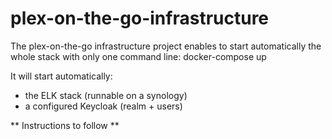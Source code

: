 # plex-on-the-go-infrastructure

The plex-on-the-go infrastructure project enables to start automatically the whole stack with only one command line:
docker-compose up

It will start automatically:
* the ELK stack (runnable on a synology)
* a configured Keycloak (realm + users)

** Instructions to follow **

